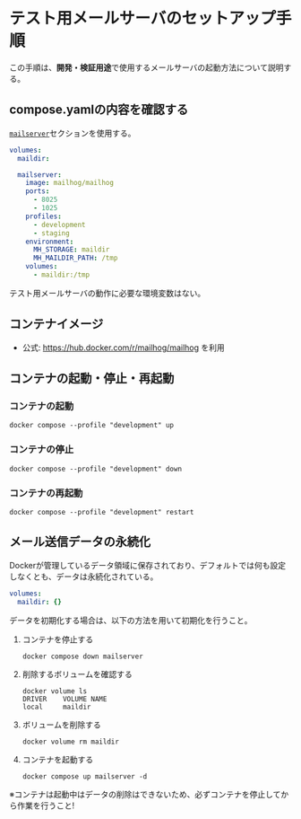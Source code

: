 # テスト用メールサーバのセットアップ手順
この手順は、**開発・検証用途**で使用するメールサーバの起動方法について説明する。

## compose.yamlの内容を確認する

[`mailserver`](/compose.yaml)セクションを使用する。
 
```yaml
volumes:
  maildir:

  mailserver:
    image: mailhog/mailhog
    ports:
      - 8025
      - 1025
    profiles:
      - development
      - staging
    environment:
      MH_STORAGE: maildir
      MH_MAILDIR_PATH: /tmp
    volumes:
      - maildir:/tmp
```

テスト用メールサーバの動作に必要な環境変数はない。

## コンテナイメージ

 * 公式: https://hub.docker.com/r/mailhog/mailhog を利用

## コンテナの起動・停止・再起動

### コンテナの起動
```
docker compose --profile "development" up
```

### コンテナの停止
```
docker compose --profile "development" down
```

### コンテナの再起動
```
docker compose --profile "development" restart
```

## メール送信データの永続化
Dockerが管理しているデータ領域に保存されており、デフォルトでは何も設定しなくとも、データは永続化されている。

```yaml
volumes:
  maildir: {}
```

データを初期化する場合は、以下の方法を用いて初期化を行うこと。

1. コンテナを停止する
   ```
   docker compose down mailserver
   ```
2. 削除するボリュームを確認する
   ```
   docker volume ls
   DRIVER    VOLUME NAME
   local     maildir
   ```
3. ボリュームを削除する
   ```
   docker volume rm maildir
   ```
4. コンテナを起動する
   ```
   docker compose up mailserver -d
   ```

※コンテナは起動中はデータの削除はできないため、必ずコンテナを停止してから作業を行うこと!
